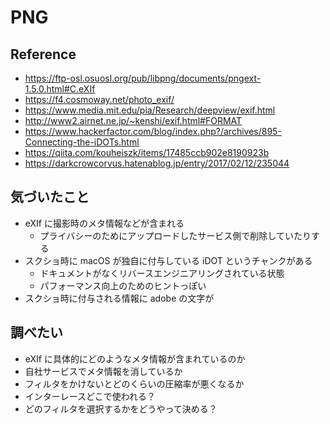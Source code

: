 # PNG

## Reference

- https://ftp-osl.osuosl.org/pub/libpng/documents/pngext-1.5.0.html#C.eXIf
- https://f4.cosmoway.net/photo_exif/
- https://www.media.mit.edu/pia/Research/deepview/exif.html
- http://www2.airnet.ne.jp/~kenshi/exif.html#FORMAT
- https://www.hackerfactor.com/blog/index.php?/archives/895-Connecting-the-iDOTs.html
- https://qiita.com/kouheiszk/items/17485ccb902e8190923b
- https://darkcrowcorvus.hatenablog.jp/entry/2017/02/12/235044

## 気づいたこと

- eXIf に撮影時のメタ情報などが含まれる
  - プライバシーのためにアップロードしたサービス側で削除していたりする
- スクショ時に macOS が独自に付与している iDOT というチャンクがある
  - ドキュメントがなくリバースエンジニアリングされている状態
  - パフォーマンス向上のためのヒントっぽい
- スクショ時に付与される情報に adobe の文字が

## 調べたい

- eXIf に具体的にどのようなメタ情報が含まれているのか
- 自社サービスでメタ情報を消しているか
- フィルタをかけないとどのくらいの圧縮率が悪くなるか
- インターレースどこで使われる？
- どのフィルタを選択するかをどうやって決める？
